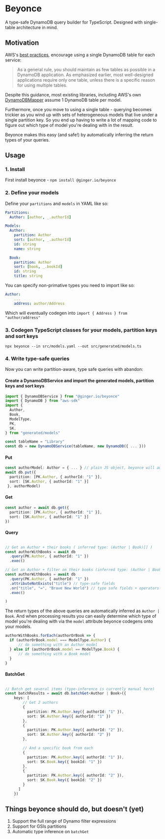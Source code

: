 # Beyonce

A type-safe DynamoDB query builder for TypeScript. Designed with single-table architecture in mind.

## Motivation

AWS's [best practices](https://docs.aws.amazon.com/amazondynamodb/latest/developerguide/bp-general-nosql-design.html), encourage using a single DynamoDB table for each service:

> As a general rule, you should maintain as few tables as possible in a DynamoDB application.
> As emphasized earlier, most well-designed applications require only one table,
> unless there is a specific reason for using multiple tables.

Despite this guidance, most existing libraries, including AWS's own [DynamoDBMapper](https://github.com/awslabs/dynamodb-data-mapper-js) assume 1 DynamoDB table per model.

Furthermore, once you move to using a single table - querying becomes trickier as you wind up with sets of heterogeneous models that live under a single partition key. So you end up having to write a lot of mapping code to figure out which type of model you're dealing with in the result.

Beyonce makes this easy (and safe!) by automatically inferring the return types of your queries.

## Usage

### 1. Install

First install beyonce - `npm install @ginger.io/beyonce`

### 2. Define your models

Define your `partitions` and `models` in YAML like so:

```YAML
Partitions:
  Author: [author, _.authorId]

Models:
  Author:
    partition: Author
    sort: [author, _.authorId]
    id: string
    name: string

  Book:
    partition: Author
    sort: [book, _.bookId]
    id: string
    title: string
```

You can specify non-primative types you need to import like so:

```YAML
Author:
    ...
    address: author/Address

```

Which will eventually codegen into `import { Address } from "author/address"`

### 3. Codegen TypeScript classes for your models, partition keys and sort keys

`npx beyonce --in src/models.yaml --out src/generated/models.ts`

### 4. Write type-safe queries

Now you can write partition-aware, type safe queries with abandon:

#### Create a DynamoDBService and import the generated models, partition keys and sort keys

```TypeScript
import { DynamoDBService } from "@ginger.io/beyonce"
import { DynamoDB } from "aws-sdk"
import {
  Author,
  Book,
  ModelType,
  PK,
  SK,
} from "generated/models"

const tableName = "Library"
const db = new DynamoDBService(tableName, new DynamoDB({ ... }))
```

#### Put

```TypeScript
const authorModel: Author = { ... } // plain JS object, beyonce will auto-map the types for you
await db.put({
  partition: [PK.Author, { authorId: "1" }],
  sort: [SK.Author, { authorId: "1" }]
 }, authorModel)

```

#### Get

```TypeScript
const author = await db.get({
  partition: [PK.Author, { authorId: "1" }],
  sort: [SK.Author, { authorId: "1" }]
})
```

#### Query

```TypeScript

// Get an Author + their books ( inferred type: (Author | Book)[] )
const authorWithBooks = await db
  .query(PK.Author, { authorId: "1" })
  .exec()

// Get an Author + filter on their books (inferred type: (Author | Book)[] )
const authorWithBooks = await db
  .query(PK.Author, { authorId: "1" })
  .attributeNotExists("title") // type-safe fields
  .or("title", "=", "Brave New World") // type safe fields + operators
  .exec()

)
```

The return types of the above queries are automatically inferred as `Author | Book`. And when processing
results you can easily determine which type of model you're dealing with via the `model` attribute beyonce
codegens onto your models.

```TypeScript
authorWithBooks.forEach(authorOrBook => {
  if (authorOrBook.model === ModelType.Author) {
      // do something with an Author model
  } else if (authorOrBook.model == ModelType.Book) {
      // do something with a Book model
  }
}
```

#### BatchGet

```TypeScript

// Batch get several items (type-inference is currently manual here)
const batchResults = await db.batchGet<Author | Book>({
    keys: [
        // Get 2 authors
        {
          partition: PK.Author.key({ authorId: "1" }),
          sort: SK.Author.key({ authorId: "1" })
        },
        {
          partition: PK.Author.key({ authorId: "2" }),
          sort: SK.Author.key({ authorId: "2" })
        },

        // And a specific book from each
        {
          partition: PK.Author.key({ authorId: "1" }),
          sort: SK.Book.key({ bookId: "1" })
        },
        {
          partition: PK.Author.key({ authorId: "2" }),
          sort: SK.Book.key({ bookId: "2" })
        }
      ]
    })
```

## Things beyonce should do, but doesn't (yet)

1. Support the full range of Dynamo filter expressions
2. Support for GSIs partitions
3. Automatic type inference on `batchGet`
